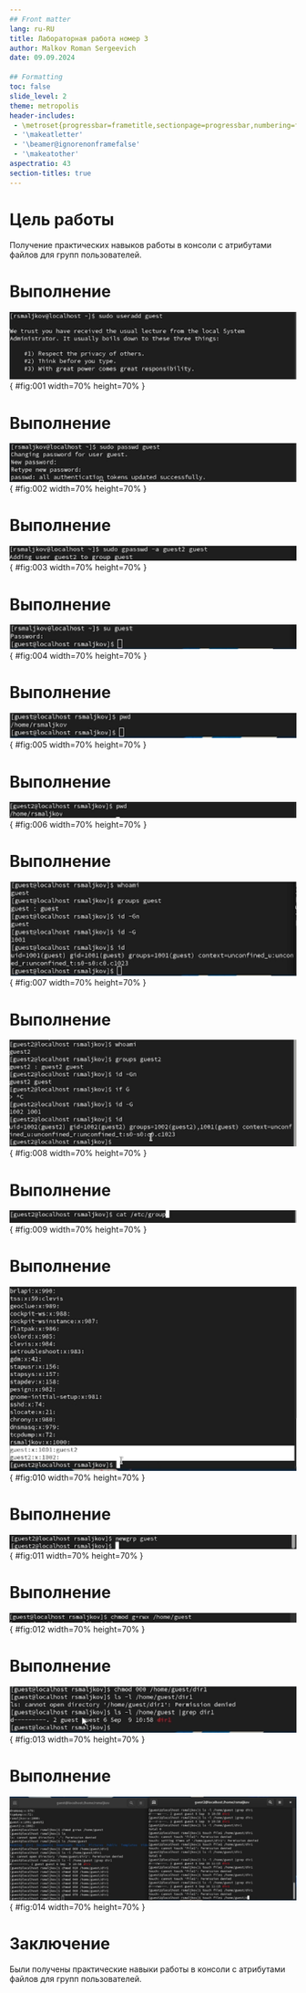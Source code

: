 ```yaml
---
## Front matter
lang: ru-RU
title: Лабораторная работа номер 3
author: Malkov Roman Sergeevich
date: 09.09.2024

## Formatting
toc: false
slide_level: 2
theme: metropolis
header-includes: 
 - \metroset{progressbar=frametitle,sectionpage=progressbar,numbering=fraction}
 - '\makeatletter'
 - '\beamer@ignorenonframefalse'
 - '\makeatother'
aspectratio: 43
section-titles: true
---
```


# Цель работы

Получение практических навыков работы в консоли с атрибутами файлов для групп пользователей.

# Выполнение

![Создаем учетную запись](Screens/Screenshot_1.PNG){ #fig:001 width=70% height=70% }

# Выполнение

![Задаем новый пароль](Screens/Screenshot_2.PNG){ #fig:002 width=70% height=70% }

# Выполнение

![Добавление guest2 в группу](Screens/Screenshot_3.PNG){ #fig:003 width=70% height=70% }

# Выполнение

![Переход в учетную запись](Screens/Screenshot_4.PNG){ #fig:004 width=70% height=70% }
 
# Выполнение

![Команда pwd](Screens/Screenshot_5.PNG){ #fig:005 width=70% height=70% }

# Выполнение

![Команда pwd](Screens/Screenshot_6.PNG){ #fig:006 width=70% height=70% }

# Выполнение

![Команды whoami,id,groups](Screens/Screenshot_7.PNG){ #fig:007 width=70% height=70% }

# Выполнение

![Команды whoami,id,groups](Screens/Screenshot_8.PNG){ #fig:008 width=70% height=70% }

# Выполнение

![cat /etc/group](Screens/Screenshot_9.PNG){ #fig:009 width=70% height=70% }

# Выполнение

![cat /etc/group](Screens/Screenshot_10.PNG){ #fig:010 width=70% height=70% }

# Выполнение

![newgrp](Screens/Screenshot_11.PNG){ #fig:011 width=70% height=70% }
 
# Выполнение

![Права для /home/guest](Screens/Screenshot_12.PNG){ #fig:012 width=70% height=70% }

# Выполнение

![Права для /home/guest/dir1](Screens/Screenshot_13.PNG){ #fig:013 width=70% height=70% }
 
# Выполнение

![Смена прав](Screens/Screenshot_14.PNG){ #fig:014 width=70% height=70% }

 
# Заключение

Были получены практические навыки работы в консоли с атрибутами файлов для групп пользователей.